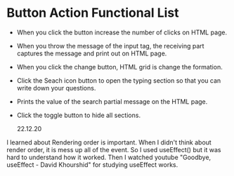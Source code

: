 # Button Action Functional List

- When you click the button increase the number of clicks on HTML page.
- When you throw the message of the input tag, the receiving part captures the message and print out on HTML page.
- When you click the change button, HTML grid is change the formation.
- Click the Seach icon button to open the typing section so that you can write down your questions.
- Prints the value of the search partial message on the HTML page.
- Click the toggle button to hide all sections.

  22.12.20

I learned about Rendering order is important. When I didn't think about render order, it is mess up all of the event. So I used useEffect() but it was hard to understand how it worked. Then I watched youtube "Goodbye, useEffect - David Khourshid" for studying useEffect works.
